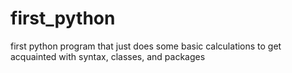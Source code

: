 # first_python
first python program that just does some basic calculations to get acquainted with syntax, classes, and packages
